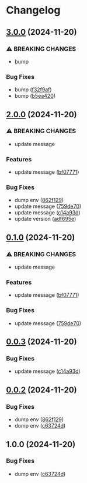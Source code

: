 # Changelog

## [3.0.0](https://github.com/shm0x/release-please-pnpm-mororepo-poc/compare/lib@2.0.0...lib@3.0.0) (2024-11-20)


### ⚠ BREAKING CHANGES

* bump

### Bug Fixes

* bump ([f32f9af](https://github.com/shm0x/release-please-pnpm-mororepo-poc/commit/f32f9af818eea044cfa79a11491417905a818b09))
* bump ([b5ea420](https://github.com/shm0x/release-please-pnpm-mororepo-poc/commit/b5ea4201a708e1caa9b454d5db2833e6ead475d2))

## [2.0.0](https://github.com/shm0x/release-please-pnpm-mororepo-poc/compare/lib@1.0.0...lib@2.0.0) (2024-11-20)


### ⚠ BREAKING CHANGES

* update message

### Features

* update message ([bf07771](https://github.com/shm0x/release-please-pnpm-mororepo-poc/commit/bf07771baa9be3c554eae3b992b43bcb67808224))


### Bug Fixes

* dump env ([862f129](https://github.com/shm0x/release-please-pnpm-mororepo-poc/commit/862f129aba78d287fb059e1888f5f82bf8813cf9))
* update message ([759de70](https://github.com/shm0x/release-please-pnpm-mororepo-poc/commit/759de70afb0f4806d7c848ded0264cf7ad732318))
* update message ([c14a93d](https://github.com/shm0x/release-please-pnpm-mororepo-poc/commit/c14a93d84e377c00d793bcd60075abed7b48bcc6))
* update version ([adf695e](https://github.com/shm0x/release-please-pnpm-mororepo-poc/commit/adf695efb2746afc314a008d8b0ebc18e3465ff2))

## [0.1.0](https://github.com/shm0x/release-please-pnpm-mororepo-poc/compare/lib@0.0.3...lib@0.1.0) (2024-11-20)


### ⚠ BREAKING CHANGES

* update message

### Features

* update message ([bf07771](https://github.com/shm0x/release-please-pnpm-mororepo-poc/commit/bf07771baa9be3c554eae3b992b43bcb67808224))


### Bug Fixes

* update message ([759de70](https://github.com/shm0x/release-please-pnpm-mororepo-poc/commit/759de70afb0f4806d7c848ded0264cf7ad732318))

## [0.0.3](https://github.com/shm0x/release-please-pnpm-mororepo-poc/compare/lib@0.0.2...lib@0.0.3) (2024-11-20)


### Bug Fixes

* update message ([c14a93d](https://github.com/shm0x/release-please-pnpm-mororepo-poc/commit/c14a93d84e377c00d793bcd60075abed7b48bcc6))

## [0.0.2](https://github.com/shm0x/release-please-pnpm-mororepo-poc/compare/lib-v0.0.1...lib@0.0.2) (2024-11-20)


### Bug Fixes

* dump env ([862f129](https://github.com/shm0x/release-please-pnpm-mororepo-poc/commit/862f129aba78d287fb059e1888f5f82bf8813cf9))
* dump env ([c63724d](https://github.com/shm0x/release-please-pnpm-mororepo-poc/commit/c63724dd54865b6169468cdcf88f2ef7c91efba7))

## 1.0.0 (2024-11-20)


### Bug Fixes

* dump env ([c63724d](https://github.com/shm0x/release-please-pnpm-mororepo-poc/commit/c63724dd54865b6169468cdcf88f2ef7c91efba7))
